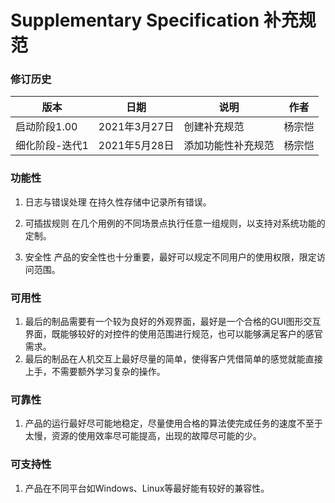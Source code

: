 # Supplementary Specification 补充规范

### 修订历史

| 版本           | 日期          | 说明               | 作者   |
| -------------- | ------------- | ------------------ | ------ |
| 启动阶段1.00   | 2021年3月27日 | 创建补充规范       | 杨宗恺 |
| 细化阶段-迭代1 | 2021年5月28日 | 添加功能性补充规范 | 杨宗恺 |

### 功能性

1. 日志与错误处理
   在持久性存储中记录所有错误。

2. 可插拔规则
   在几个用例的不同场景点执行任意一组规则，以支持对系统功能的定制。

3. 安全性
   产品的安全性也十分重要，最好可以规定不同用户的使用权限，限定访问范围。

### 可用性

1. 最后的制品需要有一个较为良好的外观界面，最好是一个合格的GUI图形交互界面，既能够较好的对控件的使用范围进行规范，也可以能够满足客户的感官需求。
2. 最后的制品在人机交互上最好尽量的简单，使得客户凭借简单的感觉就能直接上手，不需要额外学习复杂的操作。

### 可靠性

1. 产品的运行最好尽可能地稳定，尽量使用合格的算法使完成任务的速度不至于太慢，资源的使用效率尽可能提高，出现的故障尽可能的少。

### 可支持性

1. 产品在不同平台如Windows、Linux等最好能有较好的兼容性。